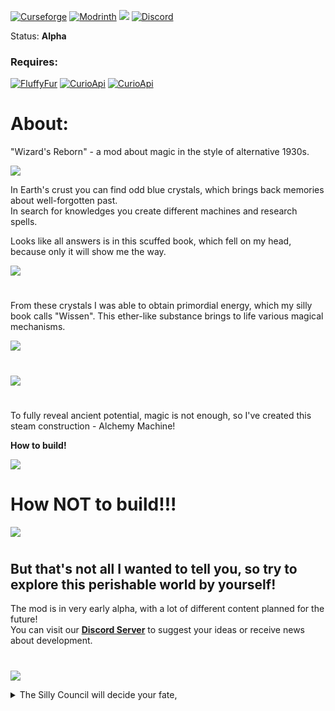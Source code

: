 [![Curseforge](https://img.shields.io/curseforge/dt/913994?style=for-the-badge&color=6aa84f&logo=curseforge&label=WIZARD's%20REBORN)](https://www.curseforge.com/minecraft/mc-mods/wizards-reborn)
[![Modrinth](https://img.shields.io/modrinth/dt/wizards-reborn?style=for-the-badge&color=6aa84f&logo=modrinth&label=WIZARD's%20REBORN)](https://modrinth.com/mod/wizards-reborn)
[![](https://img.shields.io/badge/%20-LICENSE%20GPL--2.0-blue?style=for-the-badge&color=blue&logo=github&logoColor=000000&labelColor=FFFFFF)](https://github.com/MaxBogomol/WizardsReborn/blob/master/LICENSE)
[![Discord](https://img.shields.io/discord/1155188824360624148?style=for-the-badge&color=6aa84f&logo=discord&label=DISCORD)](https://discord.gg/cKf55qNugw)

Status: **Alpha**  

### Requires:
[![FluffyFur](https://img.shields.io/badge/%20-FLUFFY%20FUR-5800ff?style=for-the-badge&color=d77787&logo=githubsponsors&logoColor=000000&labelColor=FFFFFF)](https://github.com/MaxBogomol/FluffyFur/tree/master)
[![CurioApi](https://img.shields.io/badge/%20-CURIOS%20API-000000?style=for-the-badge&color=d48526&logo=curseforge&logoColor=000000&labelColor=FFFFFF)](https://www.curseforge.com/minecraft/mc-mods/curios)
[![CurioApi](https://img.shields.io/badge/%20-CURIOS%20API-000000?style=for-the-badge&color=349a46&logo=modrinth&logoColor=000000&labelColor=FFFFFF)](https://modrinth.com/mod/curios)

# About:

"Wizard's Reborn" - a mod about magic in the style of alternative 1930s.  

![](https://cdn.modrinth.com/data/axZDcOCH/images/554f3b41f0eb5a5cd37c6d52319bcb1210162882.png)

In Earth's crust you can find odd blue crystals, which brings back memories about well-forgotten past.  
In search for knowledges you create different machines and research spells.  

Looks like all answers is in this scuffed book, which fell on my head, because only it will show me the way.  

![](https://cdn.modrinth.com/data/axZDcOCH/images/aec9a994b89d51b385d161960ed07cebacaaa7de.png)

#

From these crystals I was able to obtain primordial energy, which my silly book calls "Wissen". This ether-like substance brings to life various magical mechanisms.  

![](https://cdn.modrinth.com/data/axZDcOCH/images/9e3e089a761f1a622417dd9365f8f39fb99066a3.png)

#

![](https://cdn.modrinth.com/data/axZDcOCH/images/64907bf766a6645a18db912d18a4858c1c3411b6.png)

#

To fully reveal ancient potential, magic is not enough, so I've created this steam construction - Alchemy Machine!  

**How to build!**  

![](https://cdn.modrinth.com/data/axZDcOCH/images/afe55f4a68f97e206664621f50f321c38fae2332.png)

# **How NOT to build!!!**  

![](https://cdn.modrinth.com/data/axZDcOCH/images/818d28307dab7b1503d86100aecf5f7801f97ab2.png)

#

## But that's not all I wanted to tell you, so try to explore this perishable world by yourself!    

The mod is in very early alpha, with a lot of different content planned for the future!  
You can visit our **[Discord Server](https://discord.gg/cKf55qNugw)** to suggest your ideas or receive news about development.

#

![](https://cdn.modrinth.com/data/axZDcOCH/images/cc1897498c7d031252693c76fe625816282951df.png)

<details>
<summary>The Silly Council will decide your fate,</summary>

meow

</details>

